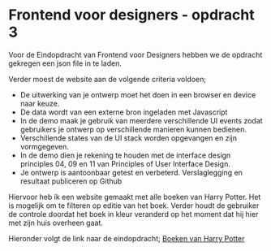 # Frontend voor designers - opdracht 3

Voor de Eindopdracht van Frontend voor Designers hebben we de opdracht gekregen een json file in te laden. 

Verder moest de website aan de volgende criteria voldoen;

- De uitwerking van je ontwerp moet het doen in een browser en device naar keuze.
- De data wordt van een externe bron ingeladen met Javascript
- In de demo maak je gebruik van meerdere verschillende UI events zodat gebruikers je ontwerp op verschillende manieren kunnen bedienen.
- Verschillende states van de UI stack worden opgevangen en zijn vormgegeven.
- In de demo dien je rekening te houden met de interface design principles 04, 09 en 11 van Principles of User Interface Design.
- Je ontwerp is aantoonbaar getest en verbeterd. Verslaglegging en resultaat publiceren op Github

Hiervoor heb ik een website gemaakt met alle boeken van Harry Potter. Het is mogelijk om te filteren op editie van het boek. Verder houdt de gebruiker de controle doordat het boek in kleur veranderd op het moment dat hij hier met zijn huis overheen gaat. 

Hieronder volgt de link naar de eindopdracht;
[Boeken van Harry Potter](https://zeijls.github.io/frontendvoordesigners/opdracht3/V3)
 